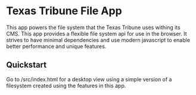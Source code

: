 Texas Tribune File App
=============

This app powers the file system that the Texas Tribune uses withing its CMS.  This app provides a flexible file system api for use in the browser. It strives to have minimal dependencies and use modern javascript to
enable better performance and unique features.

Quickstart
------------

Go to /src/index.html for a desktop view using a simple version of a filesystem created using the features in this app.
